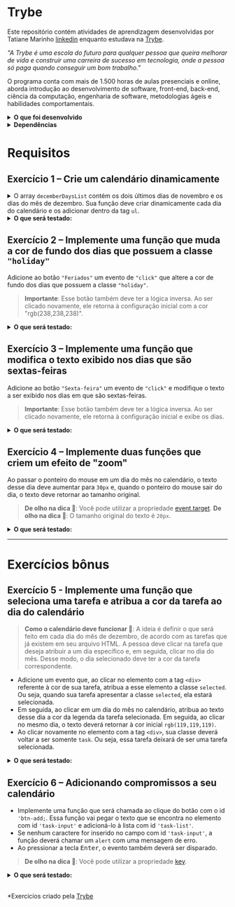 # Trybe

Este repositório contém atividades de aprendizagem desenvolvidas por Tatiane Marinho [linkedin](https://www.linkedin.com/in/marinhotatiane/) enquanto estudava na [Trybe](https://www.betrybe.com/).

_"A Trybe é uma escola do futuro para qualquer pessoa que queira melhorar de vida e construir uma carreira de sucesso em tecnologia, onde a pessoa só paga quando conseguir um bom trabalho."_

O programa conta com mais de 1.500 horas de aulas presenciais e online, aborda introdução ao desenvolvimento de software, front-end, back-end, ciência da computação, engenharia de software, metodologias ágeis e habilidades comportamentais.<br>

<details>
  <summary><strong>O que foi desenvolvido</strong></summary><br />

Calendário semelhante ao da imagem a seguir.

![Resultado esperado](images/resultado.gif)

O projeto iniciou com os arquivos `.html` e `.css` inicias. Sendo alterado apenas o arquivo `.css` como desejado!

O objetivo deste desafio foi colocar em prática o que foi estudado a respeito de DOM, seletores, manipulação de elementos HTML e Eventos em JavaScript. Por isso, foi utilizando apenas código JavaScript, o qual foi inserido no arquivo `scripts.js`. O arquivo `index.html` não foi alterado, tendo sido feito pela Trybe.

</details>

<details>
<summary><strong>Dependências</strong></summary><br />
Para instalar as dependências :  - `npm install`

</details>

# Requisitos
## Exercício 1 – Crie um calendário dinamicamente

<details>
  <summary>
    O array <code>decemberDaysList</code> contém os dois últimos dias de novembro e os dias do mês de dezembro. Sua função deve criar dinamicamente cada dia do calendário e os adicionar dentro da tag <code>ul</code>.
  </summary>

> **Observação 🔎**: Note que os dias 29 e 30 de novembro estão no array, pois representam respectivamente domingo e segunda-feira.

```js
const decemberDaysList = [29, 30, 1, 2, 3, 4, 5, 6, 7, 8, 9, 10, 11, 12, 13, 14, 15, 16, 17, 18, 19, 20, 21, 22, 23, 24, 25, 26, 27, 28, 29, 30, 31];
```

</details>

<details>
  <summary><strong>O que será testado:</strong></summary>

- A tag <code>ul</code> deve conter o `id` `'days'`. Obs.: essa tag já existe em seu arquivo de `HTML`, portanto você precisa apenas recuperá-la.
- Os dias devem estar contidos em uma tag `<li>`, e todos devem ter a classe `day`. Exemplo: `<li class="day">3</li>`.
- Os dias 24, 25 e 31 são feriados e, além da classe `day`, devem conter a classe `holiday`. Exemplo: `<li class="day holiday">24</li>`.
- Os dias 4, 11, 18 e 25 são sextas-feiras. Eles devem conter a classe `day` e a classe `friday`. Exemplo: `<li class="day friday">4</li>`.

</details>

## Exercício 2 – Implemente uma função que muda a cor de fundo dos dias que possuem a classe `"holiday"`

Adicione ao botão `"Feriados"` um evento de `"click"` que altere a cor de fundo dos dias que possuem a classe `"holiday"`.

> **Importante**: Esse botão também deve ter a lógica inversa. Ao ser clicado novamente, ele retorna à configuração inicial com a cor "rgb(238,238,238)".

<details>
  <summary><strong>O que será testado:</strong></summary>

- Ao clicar no botão "Feriados", a cor de fundo dos dias que possuem a classe "holiday" deve mudar.
- Ao clicar novamente no botão "Feriados", a cor de fundo dos dias que possuem a classe "holiday" deve voltar ao normal.

</details>

## Exercício 3 – Implemente uma função que modifica o texto exibido nos dias que são sextas-feiras

Adicione ao botão `"Sexta-feira"` um evento de `"click"` e modifique o texto a ser exibido nos dias em que são sextas-feiras.

> **Importante**: Esse botão também deve ter a lógica inversa. Ao ser clicado novamente, ele retorna à configuração inicial e exibe os dias.

<details>
  <summary><strong>O que será testado:</strong></summary>

- Ao clicar no botão "Sexta-feira", o texto dos dias em que são sextas-feiras deve mudar. Esse texto pode ser o que você escolher, mas deve ser diferente do dia do mês.
- Ao clicar novamente no botão "Sexta-feira", o texto retorna ao normal.

</details>

## Exercício 4 – Implemente duas funções que criem um efeito de "zoom"

Ao passar o ponteiro do mouse em um dia do mês no calendário, o texto desse dia deve aumentar para `30px` e, quando o ponteiro do mouse sair do dia, o texto deve retornar ao tamanho original.

> **De olho na dica 👀**: Você pode utilizar a propriedade [event.target](https://developer.mozilla.org/en-US/docs/Web/API/Event/target).
> **De olho na dica 👀**: O tamanho original do texto é `20px`.

<details>
  <summary><strong>O que será testado:</strong></summary>

- Ao passar o mouse sobre um dia do calendário, o texto desse dia deve aumentar.
- Ao tirar o mouse sobre um dia do calendário, o texto desse dia deve retornar ao tamanho original.

</details>

---

# Exercícios bônus

## Exercício 5 - Implemente uma função que seleciona uma tarefa e atribua a cor da tarefa ao dia do calendário

> **Como o calendário deve funcionar 👀**: A ideia é definir o que será feito em cada dia do mês de dezembro, de acordo com as tarefas que já existem em seu arquivo HTML. A pessoa deve clicar na tarefa que deseja atribuir a um dia específico e, em seguida, clicar no dia do mês. Desse modo, o dia selecionado deve ter a cor da tarefa correspondente.

- Adicione um evento que, ao clicar no elemento com a tag `<div>` referente à cor de sua tarefa, atribua a esse elemento a classe `selected`. Ou seja, quando sua tarefa apresentar a classe `selected`, ela estará selecionada.
- Em seguida, ao clicar em um dia do mês no calendário, atribua ao texto desse dia a cor da legenda da tarefa selecionada. Em seguida, ao clicar no mesmo dia, o texto deverá retornar à cor inicial `rgb(119,119,119)`.
- Ao clicar novamente no elemento com a tag `<div>`, sua classe deverá voltar a ser somente `task`. Ou seja, essa tarefa deixará de ser uma tarefa selecionada.

<details>
  <summary><strong>O que será testado:</strong></summary>

- Ao clicar em uma tarefa, ela deve ser selecionada.
- Ao clicar em uma tarefa com a classe `.task` e clicar em um dia do mês no calendário com a classe `.day`, atribua a esse dia a cor da legenda de sua tarefa selecionada.
- Ao clicar novamente no dia com a cor da legenda, sua cor deverá voltar à configuração inicial `rgb(119,119,119)`.
- Ao clicar novamente na tarefa, ela deve ser desmarcada.

</details>

## Exercício 6 – Adicionando compromissos a seu calendário

- Implemente uma função que será chamada ao clique do botão com o id `'btn-add;`. Essa função vai pegar o texto que se encontra no elemento com id `'task-input'` e adicioná-lo à lista com id `'task-list'`.
- Se nenhum caractere for inserido no campo com id `'task-input'`, a função deverá chamar um `alert` com uma mensagem de erro.
- Ao pressionar a tecla <kbd>Enter</kbd>, o evento também deverá ser disparado.

> **De olho na dica 👀**: Você pode utilizar a propriedade [key](https://www.w3schools.com/JSREF/event_key_key.asp).

<details>
  <summary><strong>O que será testado:</strong></summary>

- Ao clicar no botão com id `'btn-add'`, com o texto `'25 - Natal'` na caixa de texto com id `'task-input'`, adiciona-se o item `'25 - Natal'` à lista com id `'task-list'`.
- Ao clicar no botão com id `'btn-add'`, sem nenhum caractere no campo com id `'task-input'`, a função deve chamar um `alert` com uma mensagem.
- Ao pressionar a tecla Enter, com o texto `'25 - Natal'` na caixa de texto com id `'task-input'`, adiciona-se o item `'25 - Natal'` à lista com id `'task-list'`.

</details>
<br>

*Exercicíos criado pela [Trybe](https://www.betrybe.com/)
